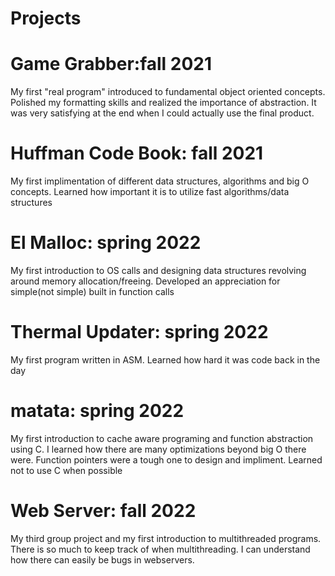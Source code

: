# Projects
# Game Grabber:fall 2021
My first "real program" introduced to fundamental object oriented concepts. Polished my formatting skills and realized the importance of abstraction. It was very satisfying at the end when I could actually use the final product.
# Huffman Code Book: fall 2021
My first implimentation of different data structures, algorithms and big O concepts. Learned how important it is to utilize fast algorithms/data structures
# El Malloc: spring 2022
My first introduction to OS calls and designing data structures revolving around memory allocation/freeing. Developed an appreciation for simple(not simple) built in function calls
# Thermal Updater: spring 2022
My first program written in ASM. Learned how hard it was code back in the day
# matata: spring 2022
My first introduction to cache aware programing and function abstraction using C. I learned how there are many optimizations beyond big O there were. Function pointers were a tough one to design and impliment. Learned not to use C when possible
# Web Server: fall 2022
My third group project and my first introduction to multithreaded programs. There is so much to keep track of when multithreading. I can understand how there can easily be bugs in webservers.
